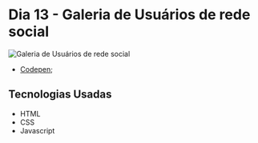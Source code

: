 # Dia 13 - Galeria de Usuários de rede social

![Galeria de Usuários de rede social](./day13.gif?raw=true "Galeria de Usuários de rede social")

*   [Codepen](https://codepen.io/lizvidotti91/pen/qBjbpdj); 

## Tecnologias Usadas

*   HTML
*   CSS 
* Javascript
